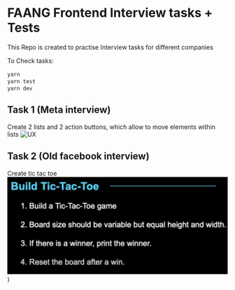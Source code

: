 # FAANG Frontend Interview tasks + Tests

This Repo is created to practise Interview tasks for different companies

To Check tasks:
```
yarn
yarn test
yarn dev
```


## Task 1 (Meta interview)
Create 2 lists and 2 action buttons, which allow to move elements within lists
![UX](https://github.com/NotNikita/GoogleInterview/assets/47776039/0128ad50-570d-4abb-aaf1-65703373ce25)

## Task 2 (Old facebook interview)
Create tic tac toe
![UX](https://github.com/NotNikita/GoogleInterview/blob/main/src/tasks/task2/UX2.png))
